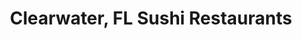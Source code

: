 ---
layout: city
title: Clearwater, FL Sushi Restaurants
permalink: /florida/clearwater/
stateAbbr: FL
stateName: Florida
cityName: Clearwater

---